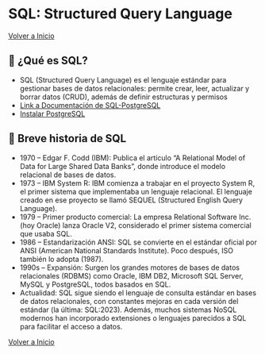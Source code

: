 # SQL: Structured Query Language

[Volver a Inicio](../../README.md)

## 💾 ¿Qué es SQL?

- SQL (Structured Query Language) es el lenguaje estándar para gestionar bases de datos relacionales: permite crear, leer, actualizar y borrar datos (CRUD), además de definir estructuras y permisos
- [Link a Documentación de SQL-PostgreSQL](https://www.postgresql.org/docs/current/sql.html?utm_source=chatgpt.com)
- [Instalar PostgreSQL](https://www.youtube.com/watch?v=QQr0ZJuwkKM)

## 📖 Breve historia de SQL

- 1970 – Edgar F. Codd (IBM):
  Publica el artículo “A Relational Model of Data for Large Shared Data Banks”, donde introduce el modelo relacional de bases de datos.
- 1973 – IBM System R:
  IBM comienza a trabajar en el proyecto System R, el primer sistema que implementaba un lenguaje relacional.
  El lenguaje creado en ese proyecto se llamó SEQUEL (Structured English Query Language).
- 1979 – Primer producto comercial:
  La empresa Relational Software Inc. (hoy Oracle) lanza Oracle V2, considerado el primer sistema comercial que usaba SQL.
- 1986 – Estandarización ANSI:
  SQL se convierte en el estándar oficial por ANSI (American National Standards Institute).
  Poco después, ISO también lo adopta (1987).
- 1990s – Expansión:
  Surgen los grandes motores de bases de datos relacionales (RDBMS) como Oracle, IBM DB2, Microsoft SQL Server, MySQL y PostgreSQL, todos basados en SQL.
- Actualidad:
  SQL sigue siendo el lenguaje de consulta estándar en bases de datos relacionales, con constantes mejoras en cada versión del estándar (la última: SQL:2023).
  Además, muchos sistemas NoSQL modernos han incorporado extensiones o lenguajes parecidos a SQL para facilitar el acceso a datos.

[Volver a Inicio](../../README.md)